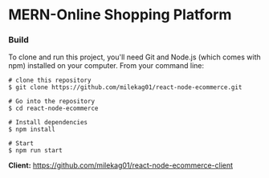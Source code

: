 # MERN-Online Shopping Platform

### Build

To clone and run this project, you'll need Git and Node.js (which comes with npm) installed on your computer. From your command line:

```code
# clone this repository
$ git clone https://github.com/milekag01/react-node-ecommerce.git

# Go into the repository
$ cd react-node-ecommerce

# Install dependencies
$ npm install

# Start
$ npm run start
```

**Client:** https://github.com/milekag01/react-node-ecommerce-client
